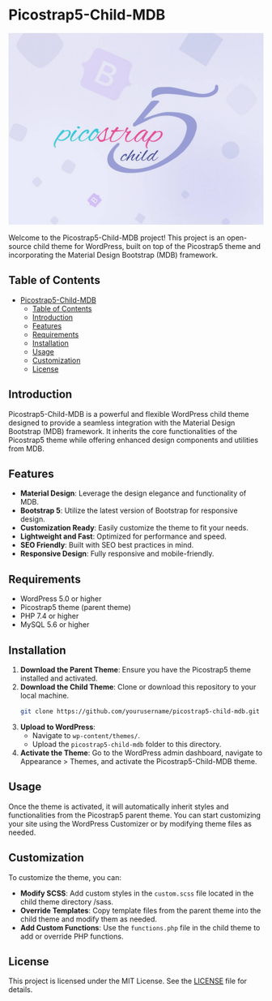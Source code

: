 # Picostrap5-Child-MDB

<!-- link screenshot -->
![logo](https://github.com/livecanvas-team/picostrap5-child-mdb/blob/main/screenshot.jpg?raw=true)


Welcome to the Picostrap5-Child-MDB project! This project is an open-source child theme for WordPress, built on top of the Picostrap5 theme and incorporating the Material Design Bootstrap (MDB) framework.

## Table of Contents

- [Picostrap5-Child-MDB](#picostrap5-child-mdb)
  - [Table of Contents](#table-of-contents)
  - [Introduction](#introduction)
  - [Features](#features)
  - [Requirements](#requirements)
  - [Installation](#installation)
  - [Usage](#usage)
  - [Customization](#customization)
  - [License](#license)

## Introduction

Picostrap5-Child-MDB is a powerful and flexible WordPress child theme designed to provide a seamless integration with the Material Design Bootstrap (MDB) framework. It inherits the core functionalities of the Picostrap5 theme while offering enhanced design components and utilities from MDB.

## Features

- **Material Design**: Leverage the design elegance and functionality of MDB.
- **Bootstrap 5**: Utilize the latest version of Bootstrap for responsive design.
- **Customization Ready**: Easily customize the theme to fit your needs.
- **Lightweight and Fast**: Optimized for performance and speed.
- **SEO Friendly**: Built with SEO best practices in mind.
- **Responsive Design**: Fully responsive and mobile-friendly.

## Requirements

- WordPress 5.0 or higher
- Picostrap5 theme (parent theme)
- PHP 7.4 or higher
- MySQL 5.6 or higher

## Installation

1. **Download the Parent Theme**: Ensure you have the Picostrap5 theme installed and activated.
2. **Download the Child Theme**: Clone or download this repository to your local machine.
    ```bash
    git clone https://github.com/yourusername/picostrap5-child-mdb.git
    ```
3. **Upload to WordPress**:
    - Navigate to `wp-content/themes/`.
    - Upload the `picostrap5-child-mdb` folder to this directory.
4. **Activate the Theme**: Go to the WordPress admin dashboard, navigate to Appearance > Themes, and activate the Picostrap5-Child-MDB theme.

## Usage

Once the theme is activated, it will automatically inherit styles and functionalities from the Picostrap5 parent theme. You can start customizing your site using the WordPress Customizer or by modifying theme files as needed.

## Customization

To customize the theme, you can:

- **Modify SCSS**: Add custom styles in the `custom.scss` file located in the child theme directory /sass.
- **Override Templates**: Copy template files from the parent theme into the child theme and modify them as needed.
- **Add Custom Functions**: Use the `functions.php` file in the child theme to add or override PHP functions.

## License

This project is licensed under the MIT License. See the [LICENSE](LICENSE) file for details.
